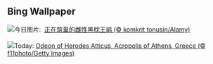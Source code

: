 ## Bing Wallpaper
![](https://www.bing.com/th?id=OHR.NestingMonarch_ZH-CN7848166951_UHD.jpg&w=1000)今日图片: &nbsp;[正在筑巢的雌性黑枕王鹟 (© komkrit tonusin/Alamy)](https://www.bing.com/th?id=OHR.NestingMonarch_ZH-CN7848166951_UHD.jpg)
<br><br/>
![](https://www.bing.com/th?id=OHR.OdeonAthens_EN-US2159327450_UHD.jpg&w=1000)Today: [Odeon of Herodes Atticus, Acropolis of Athens, Greece (© f11photo/Getty Images)](https://www.bing.com/th?id=OHR.OdeonAthens_EN-US2159327450_UHD.jpg)
<br><br/>
